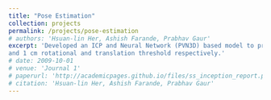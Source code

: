 ```yaml
---
title: "Pose Estimation"
collection: projects
permalink: /projects/pose-estimation
# authors: 'Hsuan-lin Her, Ashish Farande, Prabhav Gaur'
excerpt: 'Developed an ICP and Neural Network (PVN3D) based model to predict 6D Pose with an accuracy of 92.8% for a 5 deg
and 1 cm rotational and translation threshold respectively.'
# date: 2009-10-01
# venue: 'Journal 1'
# paperurl: 'http://academicpages.github.io/files/ss_inception_report.pdf'
# citation: 'Hsuan-lin Her, Ashish Farande, Prabhav Gaur'
---
```


<!-- Recommended citation: Your Name, You. (2009). "Paper Title Number 1." <i>Journal 1</i>. 1(1). -->